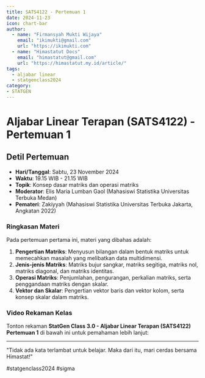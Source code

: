 ```yaml
--- 
title: SATS4122 - Pertemuan 1
date: 2024-11-23
icon: chart-bar
author:
  - name: "Firmansyah Mukti Wijaya"
    email: "ikimukti@gmail.com"
    url: "https://ikimukti.com"
  - name: "Himastatut Docs"
    email: "himastatut@gmail.com"
    url: "https://himastatut.my.id/article/"
tags:
  - aljabar linear
  - statgenclass2024
category: 
- STATGEN
--- 
```


# Aljabar Linear Terapan (SATS4122) - Pertemuan 1

## Detil Pertemuan

- **Hari/Tanggal**: Sabtu, 23 November 2024  
- **Waktu**: 19.15 WIB - 21.15 WIB  
- **Topik**: Konsep dasar matriks dan operasi matriks  
- **Moderator**: Elis Maria Lumban Gaol (Mahasiswi Statistika Universitas Terbuka Medan)  
- **Pemateri**: Zakiyyah (Mahasiswi Statistika Universitas Terbuka Jakarta, Angkatan 2022)

### Ringkasan Materi
Pada pertemuan pertama ini, materi yang dibahas adalah:
1. **Pengertian Matriks**: Menyusun bilangan dalam bentuk matriks untuk memecahkan masalah yang melibatkan data multidimensi.
2. **Jenis-jenis Matriks**: Matriks bujur sangkar, matriks segitiga, matriks nol, matriks diagonal, dan matriks identitas.
3. **Operasi Matriks**: Penjumlahan, pengurangan, perkalian matriks, serta penggandaan matriks dengan skalar.
4. **Vektor dan Skalar**: Pengertian vektor baris dan vektor kolom, serta konsep skalar dalam matriks.

### Video Rekaman Kelas
Tonton rekaman **StatGen Class 3.0 - Aljabar Linear Terapan (SATS4122) Pertemuan 1** di bawah ini untuk pemahaman lebih lanjut:

<VidStack  
  src="https://www.youtube.com/watch?v=gvqRKHsRInA&t=36s"  
  title="StatGen Class 3.0 - Aljabar Linear Terapan (SATS4122) Pertemuan 1"
/>

--- 

"Tidak ada kata terlambat untuk belajar. Maka dari itu, mari cerdas bersama Himastat!"

#statgenclass2024 #sigma


<GitContributors />
<GitChangelog />